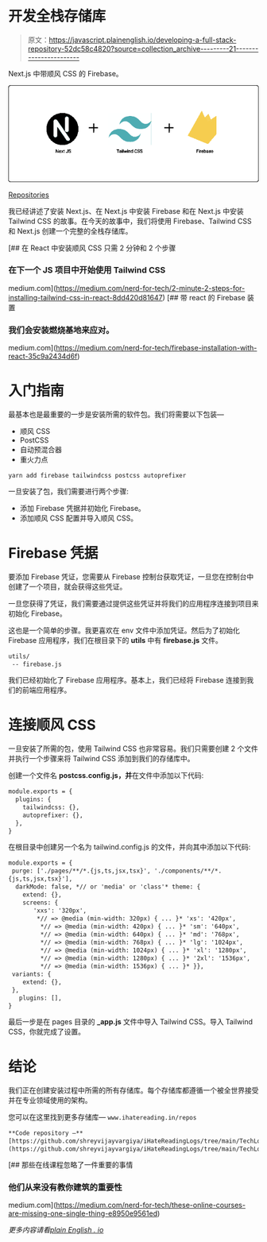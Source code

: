 # 开发全栈存储库

> 原文：<https://javascript.plainenglish.io/developing-a-full-stack-repository-52dc58c4820?source=collection_archive---------21----------------------->

Next.js 中带顺风 CSS 的 Firebase。

![](img/edcf1762246be971664b83b9aa6e3809.png)

[Repositories](http://www.ihatereading.in/repos)

我已经讲述了安装 Next.js、在 Next.js 中安装 Firebase 和在 Next.js 中安装 Tailwind CSS 的故事。在今天的故事中，我们将使用 Firebase、Tailwind CSS 和 Next.js 创建一个完整的全栈存储库。

[](https://medium.com/nerd-for-tech/2-minute-2-steps-for-installing-tailwind-css-in-react-8dd420d81647) [## 在 React 中安装顺风 CSS 只需 2 分钟和 2 个步骤

### 在下一个 JS 项目中开始使用 Tailwind CSS

medium.com](https://medium.com/nerd-for-tech/2-minute-2-steps-for-installing-tailwind-css-in-react-8dd420d81647) [](https://medium.com/nerd-for-tech/firebase-installation-with-react-35c9a2434d6f) [## 带 react 的 Firebase 装置

### 我们会安装燃烧基地来应对。

medium.com](https://medium.com/nerd-for-tech/firebase-installation-with-react-35c9a2434d6f) 

# 入门指南

最基本也是最重要的一步是安装所需的软件包。我们将需要以下包装—

*   顺风 CSS
*   PostCSS
*   自动预混合器
*   重火力点

```
yarn add firebase tailwindcss postcss autoprefixer
```

一旦安装了包，我们需要进行两个步骤:

*   添加 Firebase 凭据并初始化 Firebase。
*   添加顺风 CSS 配置并导入顺风 CSS。

# Firebase 凭据

要添加 Firebase 凭证，您需要从 Firebase 控制台获取凭证，一旦您在控制台中创建了一个项目，就会获得这些凭证。

一旦您获得了凭证，我们需要通过提供这些凭证并将我们的应用程序连接到项目来初始化 Firebase。

这也是一个简单的步骤。我更喜欢在 env 文件中添加凭证。然后为了初始化 Firebase 应用程序，我们在根目录下的 **utils** 中有 **firebase.js** 文件。

```
utils/
 -- firebase.js
```

我们已经初始化了 Firebase 应用程序。基本上，我们已经将 Firebase 连接到我们的前端应用程序。

# 连接顺风 CSS

一旦安装了所需的包，使用 Tailwind CSS 也非常容易。我们只需要创建 2 个文件并执行一个步骤来将 Tailwind CSS 添加到我们的存储库中。

创建一个文件名 **postcss.config.js，并**在文件中添加以下代码:

```
module.exports = {
  plugins: {
    tailwindcss: {},
    autoprefixer: {},
  },
}
```

在根目录中创建另一个名为 tailwind.config.js 的文件，并向其中添加以下代码:

```
module.exports = {
 purge: ['./pages/**/*.{js,ts,jsx,tsx}', './components/**/*. {js,ts,jsx,tsx}'],
  darkMode: false, *// or 'media' or 'class'* theme: {
    extend: {}, 
    screens: {
       'xxs': '320px',
        *// => @media (min-width: 320px) { ... }* 'xs': '420px',
         *// => @media (min-width: 420px) { ... }* 'sm': '640px',
         *// => @media (min-width: 640px) { ... }* 'md': '768px',
         *// => @media (min-width: 768px) { ... }* 'lg': '1024px',
         *// => @media (min-width: 1024px) { ... }* 'xl': '1280px',
         *// => @media (min-width: 1280px) { ... }* '2xl': '1536px',
         *// => @media (min-width: 1536px) { ... }* }},
 variants: { 
    extend: {},
 },
   plugins: [],
}
```

最后一步是在 pages 目录的 **_app.js** 文件中导入 Tailwind CSS。导入 Tailwind CSS，你就完成了设置。

# 结论

我们正在创建安装过程中所需的所有存储库。每个存储库都遵循一个被全世界接受并在专业领域使用的架构。

您可以在这里找到更多存储库— `www.ihatereading.in/repos`

```
**Code repository —** [https://github.com/shreyvijayvargiya/iHateReadingLogs/tree/main/TechLogs/FirebaseWithTailwindCSSAndNextJS](https://github.com/shreyvijayvargiya/iHateReadingLogs/tree/main/TechLogs/FirebaseWithTailwindCSSAndNextJS)
```

[](https://medium.com/nerd-for-tech/these-online-courses-are-missing-one-single-thing-e8950e9561ed) [## 那些在线课程忽略了一件重要的事情

### 他们从来没有教你建筑的重要性

medium.com](https://medium.com/nerd-for-tech/these-online-courses-are-missing-one-single-thing-e8950e9561ed) 

*更多内容请看*[*plain English . io*](http://plainenglish.io/)